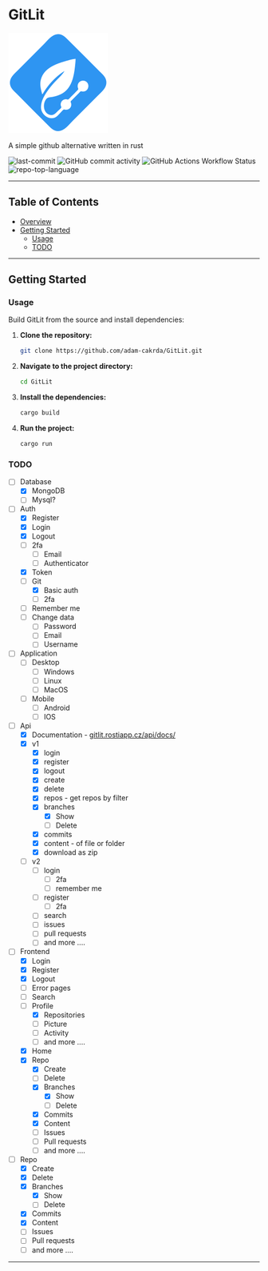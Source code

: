 # GitLit
![logo](https://raw.githubusercontent.com/adam-cakrda/GitLit/refs/heads/master/public/gitlit.svg)

A simple github alternative written in rust

![last-commit](https://img.shields.io/github/last-commit/adam-cakrda/GitLit?style=flat&logo=git&logoColor=white&color=0080ff)
![GitHub commit activity](https://img.shields.io/github/commit-activity/t/adam-cakrda/GitLit)
![GitHub Actions Workflow Status](https://img.shields.io/github/actions/workflow/status/adam-cakrda/GitLit/.github%2Fworkflows%2Frust.yml)
![repo-top-language](https://img.shields.io/github/languages/top/adam-cakrda/GitLit?style=flat&color=0080ff)

---

## Table of Contents
- [Overview](#GitLit)
- [Getting Started](#getting-started)
    - [Usage](#usage)
    - [TODO](#todo)

---

## Getting Started

### Usage
Build GitLit from the source and install dependencies:

1. **Clone the repository:**
   ```sh
   git clone https://github.com/adam-cakrda/GitLit.git
   ```

2. **Navigate to the project directory:**
   ```sh
   cd GitLit
   ```

3. **Install the dependencies:**
   ```sh
   cargo build
   ```

4. **Run the project:**
   ```sh
   cargo run
   ```

### TODO

- [ ] Database
    - [x] MongoDB
    - [ ] Mysql? 
  
- [ ] Auth
    - [x] Register
    - [x] Login
    - [x] Logout
    - [ ] 2fa
        - [ ] Email
        - [ ] Authenticator
    - [x] Token
    - [ ] Git
        - [x] Basic auth
        - [ ] 2fa
    - [ ] Remember me
    - [ ] Change data
        - [ ] Password
        - [ ] Email
        - [ ] Username

- [ ] Application
    - [ ] Desktop 
        - [ ] Windows
        - [ ] Linux
        - [ ] MacOS
    - [ ] Mobile
        - [ ] Android
        - [ ] IOS
      
- [ ] Api
    - [x] Documentation - [gitlit.rostiapp.cz/api/docs/](https://gitlit.rostiapp.cz/api/docs/)
    - [x] v1
        - [x] login
        - [x] register
        - [x] logout
        - [x] create
        - [x] delete
        - [x] repos - get repos by filter
        - [x] branches
          - [x] Show
          - [ ] Delete
        - [x] commits
        - [x] content - of file or folder
        - [x] download as zip
    - [ ] v2
        - [ ] login
          - [ ] 2fa
          - [ ] remember me
        - [ ] register
            - [ ] 2fa
        - [ ] search
        - [ ] issues
        - [ ] pull requests
        - [ ] and more ....
      
- [ ] Frontend
    - [x] Login
    - [x] Register
    - [x] Logout
    - [ ] Error pages
    - [ ] Search
    - [ ] Profile
        - [x] Repositories
        - [ ] Picture
        - [ ] Activity
        - [ ] and more ....
    - [x] Home
    - [x] Repo
      - [x] Create
      - [ ] Delete
      - [x] Branches
        - [x] Show
        - [ ] Delete
      - [x] Commits
      - [x] Content
      - [ ] Issues
      - [ ] Pull requests
      - [ ] and more ....
  
- [ ] Repo
    - [x] Create
    - [x] Delete
    - [x] Branches
      - [x] Show
      - [ ] Delete
    - [x] Commits
    - [x] Content
    - [ ] Issues
    - [ ] Pull requests
    - [ ] and more ....

---

